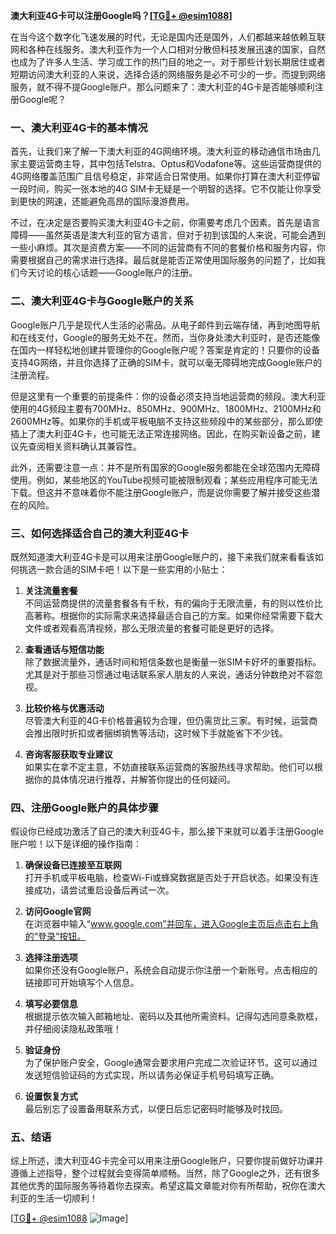 **澳大利亚4G卡可以注册Google吗？[[TG💪+ @esim1088](https://t.me/s/esim1088)]**

在当今这个数字化飞速发展的时代，无论是国内还是国外，人们都越来越依赖互联网和各种在线服务。澳大利亚作为一个人口相对分散但科技发展迅速的国家，自然也成为了许多人生活、学习或工作的热门目的地之一。对于那些计划长期居住或者短期访问澳大利亚的人来说，选择合适的网络服务是必不可少的一步。而提到网络服务，就不得不提Google账户。那么问题来了：澳大利亚的4G卡是否能够顺利注册Google呢？

### **一、澳大利亚4G卡的基本情况**

首先，让我们来了解一下澳大利亚的4G网络环境。澳大利亚的移动通信市场由几家主要运营商主导，其中包括Telstra、Optus和Vodafone等。这些运营商提供的4G网络覆盖范围广且信号稳定，非常适合日常使用。如果你打算在澳大利亚停留一段时间，购买一张本地的4G SIM卡无疑是一个明智的选择。它不仅能让你享受到更快的网速，还能避免高昂的国际漫游费用。

不过，在决定是否要购买澳大利亚4G卡之前，你需要考虑几个因素。首先是语言障碍——虽然英语是澳大利亚的官方语言，但对于初到该国的人来说，可能会遇到一些小麻烦。其次是资费方案——不同的运营商有不同的套餐价格和服务内容，你需要根据自己的需求进行选择。最后就是能否正常使用国际服务的问题了，比如我们今天讨论的核心话题——Google账户的注册。

### **二、澳大利亚4G卡与Google账户的关系**

Google账户几乎是现代人生活的必需品。从电子邮件到云端存储，再到地图导航和在线支付，Google的服务无处不在。然而，当你身处澳大利亚时，是否还能像在国内一样轻松地创建并管理你的Google账户呢？答案是肯定的！只要你的设备支持4G网络，并且你选择了正确的SIM卡，就可以毫无障碍地完成Google账户的注册流程。

但是这里有一个重要的前提条件：你的设备必须支持当地运营商的频段。澳大利亚使用的4G频段主要有700MHz、850MHz、900MHz、1800MHz、2100MHz和2600MHz等。如果你的手机或平板电脑不支持这些频段中的某些部分，那么即使插上了澳大利亚4G卡，也可能无法正常连接网络。因此，在购买新设备之前，建议先查阅相关资料确认其兼容性。

此外，还需要注意一点：并不是所有国家的Google服务都能在全球范围内无障碍使用。例如，某些地区的YouTube视频可能被限制观看；某些应用程序可能无法下载。但这并不意味着你不能注册Google账户，而是说你需要了解并接受这些潜在的风险。

### **三、如何选择适合自己的澳大利亚4G卡**

既然知道澳大利亚4G卡是可以用来注册Google账户的，接下来我们就来看看该如何挑选一款合适的SIM卡吧！以下是一些实用的小贴士：

1. **关注流量套餐**  
   不同运营商提供的流量套餐各有千秋，有的偏向于无限流量，有的则以性价比高著称。根据你的实际需求来选择最适合自己的方案。如果你经常需要下载大文件或者观看高清视频，那么无限流量的套餐可能是更好的选择。

2. **查看通话与短信功能**  
   除了数据流量外，通话时间和短信条数也是衡量一张SIM卡好坏的重要指标。尤其是对于那些习惯通过电话联系家人朋友的人来说，通话分钟数绝对不容忽视。

3. **比较价格与优惠活动**  
   尽管澳大利亚的4G卡价格普遍较为合理，但仍需货比三家。有时候，运营商会推出限时折扣或者捆绑销售等活动，这时候下手就能省下不少钱。

4. **咨询客服获取专业建议**  
   如果实在拿不定主意，不妨直接联系运营商的客服热线寻求帮助。他们可以根据你的具体情况进行推荐，并解答你提出的任何疑问。

### **四、注册Google账户的具体步骤**

假设你已经成功激活了自己的澳大利亚4G卡，那么接下来就可以着手注册Google账户啦！以下是详细的操作指南：

1. **确保设备已连接至互联网**  
   打开手机或平板电脑，检查Wi-Fi或蜂窝数据是否处于开启状态。如果没有连接成功，请尝试重启设备后再试一次。

2. **访问Google官网**  
   在浏览器中输入“www.google.com”并回车，进入Google主页后点击右上角的“登录”按钮。

3. **选择注册选项**  
   如果你还没有Google账户，系统会自动提示你注册一个新账号。点击相应的链接即可开始填写个人信息。

4. **填写必要信息**  
   根据提示依次输入邮箱地址、密码以及其他所需资料。记得勾选同意条款框，并仔细阅读隐私政策哦！

5. **验证身份**  
   为了保护账户安全，Google通常会要求用户完成二次验证环节。这可以通过发送短信验证码的方式实现，所以请务必保证手机号码填写正确。

6. **设置恢复方式**  
   最后别忘了设置备用联系方式，以便日后忘记密码时能够及时找回。

### **五、结语**

综上所述，澳大利亚4G卡完全可以用来注册Google账户，只要你提前做好功课并遵循上述指导，整个过程就会变得简单顺畅。当然，除了Google之外，还有很多其他优秀的国际服务等待着你去探索。希望这篇文章能对你有所帮助，祝你在澳大利亚的生活一切顺利！

[[TG💪+ @esim1088](https://t.me/s/esim1088) ![Image](https://i.postimg.cc/4NQfJmqS/Snipaste-2025-05-13-00-14-12.png)]